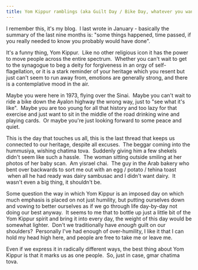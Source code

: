 ```yaml
---
title: Yom Kippur ramblings (aka Guilt Day / Bike Day, whatever you want it to be)
---
```

I remember this, it's my blog.  I last wrote in January - basically the
summary of the last nine months is: "some things happened, time passed,
if you really needed to know you probably would have done".

It's a funny thing, Yom Kippur.  Like no other religious icon it has the
power to move people across the entire spectrum.  Whether you can't wait
to get to the synagogue to beg a deity for forgiveness in an orgy of
self-flagellation, or it is a stark reminder of your heritage which you
resent but just can't seem to run away from, emotions are generally
strong, and there is a contemplative mood in the air.

Maybe you were here in 1973, flying over the Sinai.  Maybe you can't
wait to ride a bike down the Ayalon highway the wrong way, just to "see
what it's like".  Maybe you are too young for all that history and too
lazy for that exercise and just want to sit in the middle of the road
drinking wine and playing cards.  Or maybe you're just looking forward
to some peace and quiet.

This is the day that touches us all, this is the last thread that keeps
us connected to our heritage, despite all excuses.  The beggar coming
into the hummusiya, wishing chatima tova.  Suddenly giving him a few
shekels didn't seem like such a hassle.  The woman sitting outside
smiling at her photos of her baby scan.  Am yisrael chai.  The guy in
the Arab bakery who bent over backwards to sort me out with an egg /
potato / tehina toast  when all he had ready was dairy sambusac and I
didn't want dairy.  It wasn't even a big thing, it shouldn't be.

Some question the way in which Yom Kippur is an imposed day on which
much emphasis is placed on not just humility, but putting ourselves down
and vowing to better ourselves as if we go through life day-by-day not
doing our best anyway.  It seems to me that to bottle up just a little
bit of the Yom Kippur spirit and bring it into every day, the weight of
this day would be somewhat lighter.  Don't we traditionally have
_enough_ guilt on our shoulders?  Personally I've had enough of
over-humility, I like it that I can hold my head high here, and people
are free to take me or leave me.

Even if we express it in radically different ways, the best thing about
Yom Kippur is that it marks us as one people.  So, just in case, gmar
chatima tova.
